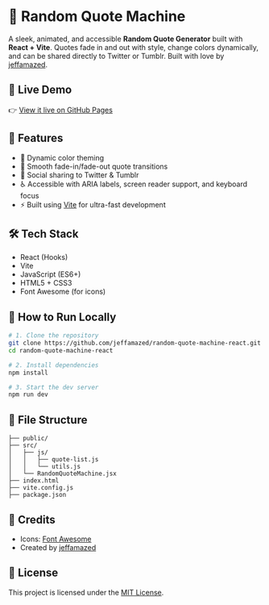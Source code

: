 # 🎲 Random Quote Machine

A sleek, animated, and accessible **Random Quote Generator** built with **React + Vite**. Quotes fade in and out with style, change colors dynamically, and can be shared directly to Twitter or Tumblr. Built with love by [jeffamazed](https://github.com/jeffamazed).

## 🚀 Live Demo

👉 [View it live on GitHub Pages](https://jeffamazed.github.io/random-quote-machine-react/)

## 📸 Features

- 🎨 Dynamic color theming
- 🔁 Smooth fade-in/fade-out quote transitions
- 🔗 Social sharing to Twitter & Tumblr
- ♿ Accessible with ARIA labels, screen reader support, and keyboard focus
- ⚡ Built using [Vite](https://vitejs.dev/) for ultra-fast development

## 🛠️ Tech Stack

- React (Hooks)
- Vite
- JavaScript (ES6+)
- HTML5 + CSS3
- Font Awesome (for icons)

## 🧾 How to Run Locally

```bash
# 1. Clone the repository
git clone https://github.com/jeffamazed/random-quote-machine-react.git
cd random-quote-machine-react

# 2. Install dependencies
npm install

# 3. Start the dev server
npm run dev
```

## 📁 File Structure

```
├── public/
├── src/
│   ├── js/
│   │   ├── quote-list.js
│   │   └── utils.js
│   └── RandomQuoteMachine.jsx
├── index.html
├── vite.config.js
├── package.json
```

## 🙌 Credits

- Icons: [Font Awesome](https://fontawesome.com/)
- Created by [jeffamazed](https://github.com/jeffamazed)

## 📜 License

This project is licensed under the [MIT License](LICENSE).

